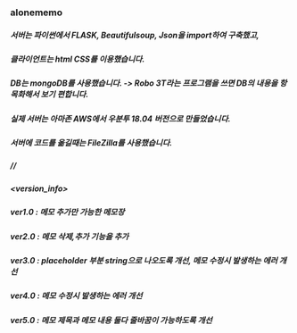 ### alonememo
##### 서버는 파이썬에서 FLASK, Beautifulsoup, Json을 import하여 구축했고,
##### 클라이언트는 html CSS를 이용했습니다. 
##### DB는 mongoDB를 사용했습니다. -> Robo 3T라는 프로그램을 쓰면 DB의 내용을 항목화해서 보기 편합니다.
##### 실제 서버는 아마존 AWS에서 우분투 18.04 버전으로 만들었습니다.
##### 서버에 코드를 옮길때는 FileZilla를 사용했습니다.

##### //
##### <version_info>
##### ver1.0 : 메모 추가만 가능한 메모장
##### ver2.0 : 메모 삭제,추가 기능을 추가
##### ver3.0 : placeholder 부분 string으로 나오도록 개선, 메모 수정시 발생하는 에러 개선
##### ver4.0 : 메모 수정시 발생하는 에러 개선
##### ver5.0 : 메모 제목과 메모 내용 둘다 줄바꿈이 가능하도록 개선
